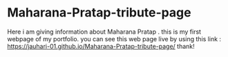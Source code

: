 # Maharana-Pratap-tribute-page
Here i am giving information about Maharana Pratap .
this is my first webpage of my portfolio.
you can see this web page live by using this link : https://jauhari-01.github.io/Maharana-Pratap-tribute-page/
thank!
